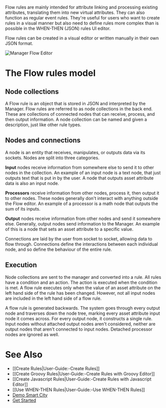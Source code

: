 Flow rules are mainly intended for attribute linking and processing existing attributes, translating them into new virtual attributes. They can also function as regular event rules. They're useful for users who want to create rules in a visual manner but also need to define rules more complex than is possible in the WHEN-THEN (JSON) rules UI editor.

Flow rules can be created in a visual editor or written manually in their own JSON format.

![Manager Flow Editor](https://github.com/openremote/Documentation/blob/master/manuscript/figures/Manager%20-%20Flow%20Editor.png)

# The Flow rules model

## Node collections

A Flow rule is an object that is stored in JSON and interpreted by the Manager. Flow rules are referred to as node collections in the back end. These are collections of connected nodes that can receive, process, and then output information. A node collection can be named and given a description, just like other rule types.

## Nodes and connections

A node is an entity that receives, manipulates, or outputs data via its sockets. Nodes are split into three categories.

**Input** nodes receive information from somewhere else to send it to other nodes in the collection. An example of an input node is a text node, that just outputs text that is put in by the user. A node that outputs asset attribute data is also an input node.

**Processors** receive information from other nodes, process it, then output it to other nodes. These nodes generally don't interact with anything outside the Flow editor. An example of a processor is a math node that outputs the sum of its inputs.

**Output** nodes receive information from other nodes and send it somewhere else. Generally, output nodes send information to the Manager. An example of this is a node that sets an asset attribute to a specific value.

Connections are laid by the user from socket to socket, allowing data to flow through. Connections define the interactions between each individual node, and so define the behaviour of the entire rule.

## Execution

Node collections are sent to the manager and converted into a rule. All rules have a condition and an action. The action is executed when the condition is met. A flow rule executes only when the value of an asset attribute on the left hand side of the rule has been changed. However, not all input nodes are included in the left hand side of a flow rule.

A flow rule is generated backwards. The system goes through every output node and traverses down the node tree, marking every asset attribute input node it comes across. For every output node, it constructs a single rule. Input nodes without attached output nodes aren't considered, neither are output nodes that aren't connected to input nodes. Detached processor nodes are ignored as well.

# See Also

- [[Create Rules|User-Guide:-Create Rules]]
- [[Create Groovy Rules|User-Guide:-Create Rules with Groovy Editor]]
- [[Create Javascript Rules|User-Guide:-Create Rules with Javascript Editor]]
- [[Use WHEN-THEN Rules|User-Guide:-Use WHEN-THEN Rules]]
- [Demo Smart City](Demo-Smart-City)
- [Get Started](https://openremote.io/get-started-iot-platform/)